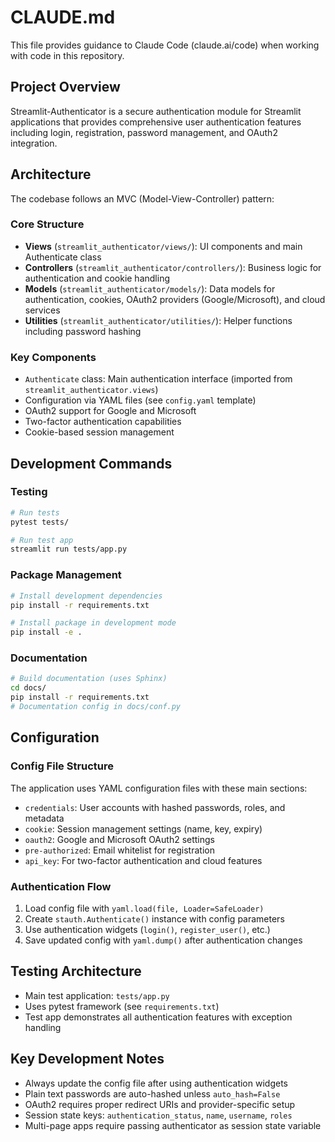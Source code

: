 # CLAUDE.md

This file provides guidance to Claude Code (claude.ai/code) when working with code in this repository.

## Project Overview

Streamlit-Authenticator is a secure authentication module for Streamlit applications that provides comprehensive user authentication features including login, registration, password management, and OAuth2 integration.

## Architecture

The codebase follows an MVC (Model-View-Controller) pattern:

### Core Structure
- **Views** (`streamlit_authenticator/views/`): UI components and main Authenticate class
- **Controllers** (`streamlit_authenticator/controllers/`): Business logic for authentication and cookie handling  
- **Models** (`streamlit_authenticator/models/`): Data models for authentication, cookies, OAuth2 providers (Google/Microsoft), and cloud services
- **Utilities** (`streamlit_authenticator/utilities/`): Helper functions including password hashing

### Key Components
- `Authenticate` class: Main authentication interface (imported from `streamlit_authenticator.views`)
- Configuration via YAML files (see `config.yaml` template)
- OAuth2 support for Google and Microsoft
- Two-factor authentication capabilities
- Cookie-based session management

## Development Commands

### Testing
```bash
# Run tests
pytest tests/

# Run test app
streamlit run tests/app.py
```

### Package Management
```bash
# Install development dependencies
pip install -r requirements.txt

# Install package in development mode
pip install -e .
```

### Documentation
```bash
# Build documentation (uses Sphinx)
cd docs/
pip install -r requirements.txt
# Documentation config in docs/conf.py
```

## Configuration

### Config File Structure
The application uses YAML configuration files with these main sections:
- `credentials`: User accounts with hashed passwords, roles, and metadata
- `cookie`: Session management settings (name, key, expiry)  
- `oauth2`: Google and Microsoft OAuth2 settings
- `pre-authorized`: Email whitelist for registration
- `api_key`: For two-factor authentication and cloud features

### Authentication Flow
1. Load config file with `yaml.load(file, Loader=SafeLoader)`
2. Create `stauth.Authenticate()` instance with config parameters
3. Use authentication widgets (`login()`, `register_user()`, etc.)
4. Save updated config with `yaml.dump()` after authentication changes

## Testing Architecture

- Main test application: `tests/app.py`
- Uses pytest framework (see `requirements.txt`)
- Test app demonstrates all authentication features with exception handling

## Key Development Notes

- Always update the config file after using authentication widgets
- Plain text passwords are auto-hashed unless `auto_hash=False`
- OAuth2 requires proper redirect URIs and provider-specific setup
- Session state keys: `authentication_status`, `name`, `username`, `roles`
- Multi-page apps require passing authenticator as session state variable